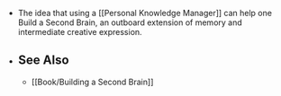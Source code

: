 - The idea that using a [[Personal Knowledge Manager]] can help one Build a Second Brain, an outboard extension of memory and intermediate creative expression.
- ## See Also
	- [[Book/Building a Second Brain]]